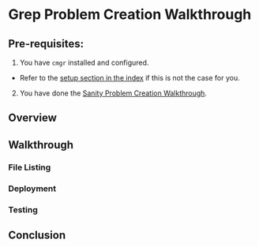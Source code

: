 # Grep Problem Creation Walkthrough



## Pre-requisites:

1. You have `cmgr` installed and configured.
  - Refer to the [setup section in the index](https://github.com/syreal17/start-problem-dev#setup)
    if this is not the case for you.

2. You have done the [Sanity Problem Creation Walkthrough](/example-problems/sanity-static-flag/README.md).



## Overview

## Walkthrough

### File Listing

### Deployment

### Testing

## Conclusion

